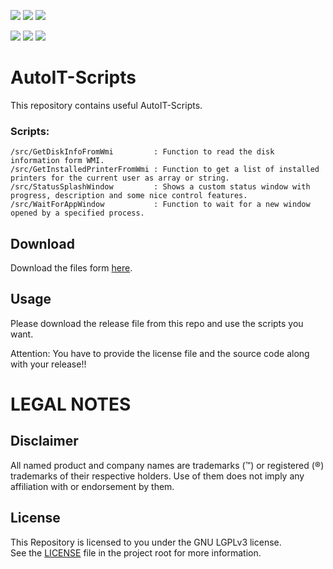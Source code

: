 <a href="https://github.com/htcfreek/autoit-scripts/releases/latest"><img src="https://img.shields.io/github/release/htcfreek/autoit-scripts" /></a> <a href="https://github.com/htcfreek/autoit-scripts/releases/latest"><img src="https://img.shields.io/github/downloads/htcfreek/autoit-scripts/total?label=Downloads" /></a> <a href="LICENSE.md"><img src="https://img.shields.io/github/license/htcfreek/autoit-scripts" /></a>

<a href="https://github.com/htcfreek/autoit-scripts/stargazers"><img src="https://img.shields.io/github/stars/htcfreek/autoit-scripts" /></a> <a href="https://github.com/htcfreek/autoit-scripts/watchers"><img src="https://img.shields.io/github/watchers/htcfreek/autoit-scripts" /></a> <a href="https://github.com/htcfreek/autoit-scripts/network/members"><img src="https://img.shields.io/github/forks/htcfreek/autoit-scripts" /></a>


# AutoIT-Scripts

This repository contains useful AutoIT-Scripts.

### Scripts:
```
/src/GetDiskInfoFromWmi         : Function to read the disk information form WMI.
/src/GetInstalledPrinterFromWmi : Function to get a list of installed printers for the current user as array or string.
/src/StatusSplashWindow         : Shows a custom status window with progress, description and some nice control features.
/src/WaitForAppWindow           : Function to wait for a new window opened by a specified process.
```

## Download
Download the files form [here](http://github.com/htcfreek/AutoIT-Scripts/release/latest).
  
## Usage
Please download the release file from this repo and use the scripts you want.

Attention: You have to provide the license file and the source code along with your release!!


<!--
# CREDITS
This repository includes scripts (and other files) that where created while my day to day job work. I want to say thank you to my employer who allows me to share them with you (the community).
-->

# LEGAL NOTES
## Disclaimer
All named product and company names are trademarks (™) or registered (®) trademarks of their respective holders. Use of them does not imply any affiliation with or endorsement by them.

## License
This Repository is licensed to you under the GNU LGPLv3 license.<br />
See the [LICENSE](LICENSE.md) file in the project root for more information.